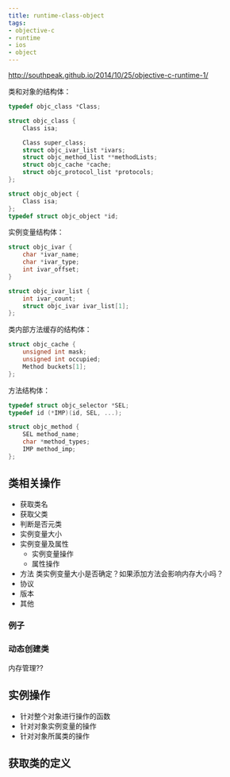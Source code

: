 ```yaml
---
title: runtime-class-object
tags:
- objective-c
- runtime
- ios
- object
---
```


http://southpeak.github.io/2014/10/25/objective-c-runtime-1/

类和对象的结构体：
```c
typedef objc_class *Class;

struct objc_class {
    Class isa;

    Class super_class;
    struct objc_ivar_list *ivars;
    struct objc_method_list **methodLists;
    struct objc_cache *cache;
    struct objc_protocol_list *protocols;
};

struct objc_object {
    Class isa;
};
typedef struct objc_object *id;
```

实例变量结构体：
```c
struct objc_ivar {
    char *ivar_name;
    char *ivar_type;
    int ivar_offset;
}

struct objc_ivar_list {
    int ivar_count;
    struct objc_ivar ivar_list[1];
};
```

类内部方法缓存的结构体：
```c
struct objc_cache {
    unsigned int mask;
    unsigned int occupied;
    Method buckets[1];
};
```

方法结构体：
```C
typedef struct objc_selector *SEL;
typedef id (*IMP)(id, SEL, ...);

struct objc_method {
    SEL method_name;
    char *method_types;
    IMP method_imp;
};
```

## 类相关操作
* 获取类名
* 获取父类
* 判断是否元类
* 实例变量大小
* 实例变量及属性
  * 实例变量操作
  * 属性操作
* 方法
类实例变量大小是否确定？如果添加方法会影响内存大小吗？
* 协议
* 版本
* 其他

### 例子
### 动态创建类
内存管理??

## 实例操作
* 针对整个对象进行操作的函数
* 针对对象实例变量的操作
* 针对对象所属类的操作

## 获取类的定义